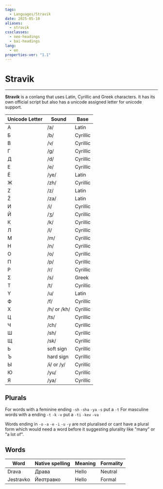 ```yaml
---
tags:
  - Languages/Stravik
date: 2025-05-10
aliases:
  - stravik
cssclasses:
  - neo-headings
  - bai-headings
lang:
  - en
properties-ver: "1.1"
---
```

# Stravik

***
**Stravik** is a conlang that uses Latin, Cyrillic and Greek characters. It has its own official script but also has a unicode assigned letter for unicode support.

| Unicode Letter | Sound       | Base     |
| -------------- | ----------- | -------- |
| A              | /a/         | Latin    |
| Б              | /b/         | Cyrillic |
| В              | /v/         | Cyrillic |
| Г              | /g/         | Cyrillic |
| Д              | /d/         | Cyrillic |
| Е              | /e/         | Cyrillic |
| Ë              | /ye/        | Latin    |
| Ж              | /zh/        | Cyrillic |
| Z              | /z/         | Latin    |
| Ž              | /za/        | Latin    |
| И              | /i/         | Cyrillic |
| Й              | /ʒ/         | Cyrillic |
| К              | /k/         | Cyrillic |
| Л              | /l/         | Cyrillic |
| М              | /m/         | Cyrillic |
| Н              | /n/         | Cyrillic |
| О              | /o/         | Cyrillic |
| П              | /p/         | Cyrillic |
| Р              | /r/         | Cyrillic |
| Σ              | /s/         | Greek    |
| Т              | /t/         | Cyrillic |
| Y              | /u/         | Latin    |
| Ф              | /f/         | Cyrillic |
| Х              | /h/ or /kh/ | Cyrillic |
| Ц              | /ts/        | Cyrillic |
| Ч              | /ch/        | Cyrillic |
| Ш              | /sh/        | Cyrillic |
| Щ              | /sk/        | Cyrillic |
| Ь              | soft sign   | Cyrillic |
| Ъ              | hard sign   | Cyrillic |
| Ы              | /ɨ/ or /y/  | Cyrillic |
| Ю              | /yu/        | Cyrillic |
| Я              | /ya/        | Cyrillic |

## Plurals

For words with a feminine ending `-sh` `-sha` `-ya` `-s` put a `-t`
For masculine words with a ending `-t` `-k` `-v` put a `-ti` `-kev` `-va`

Words ending in `-o` `-a` `-e` `-i` `-u` `-y` are not pluralised or cant have a plural form which would need a word before it suggesting plurality like "many" or "a lot of".

## Words
| Word      | Native spelling | Meaning | Formality |
| --------- | --------------- | ------- | --------- |
| Drava     | Драва           | Hello   | Neutral   |
| Jestravko | Йеσтравко       | Hello   | Formal    |




